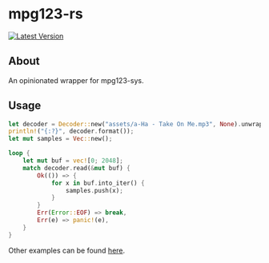 # mpg123-rs
[![Latest Version](https://img.shields.io/crates/v/mpg123.svg)](https://crates.io/crates/mpg123)


## About
An opinionated wrapper for mpg123-sys.

## Usage
```rust
let decoder = Decoder::new("assets/a-Ha - Take On Me.mp3", None).unwrap();
println!("{:?}", decoder.format());
let mut samples = Vec::new();

loop {
    let mut buf = vec![0; 2048];
    match decoder.read(&mut buf) {
        Ok(()) => {
            for x in buf.into_iter() {
                samples.push(x);
            }
        }
        Err(Error::EOF) => break,
        Err(e) => panic!(e),
    }
}
```

Other examples can be found [here](https://github.com/kisasexypantera94/mpg123-rs/blob/master/tests/integration_test.rs).
